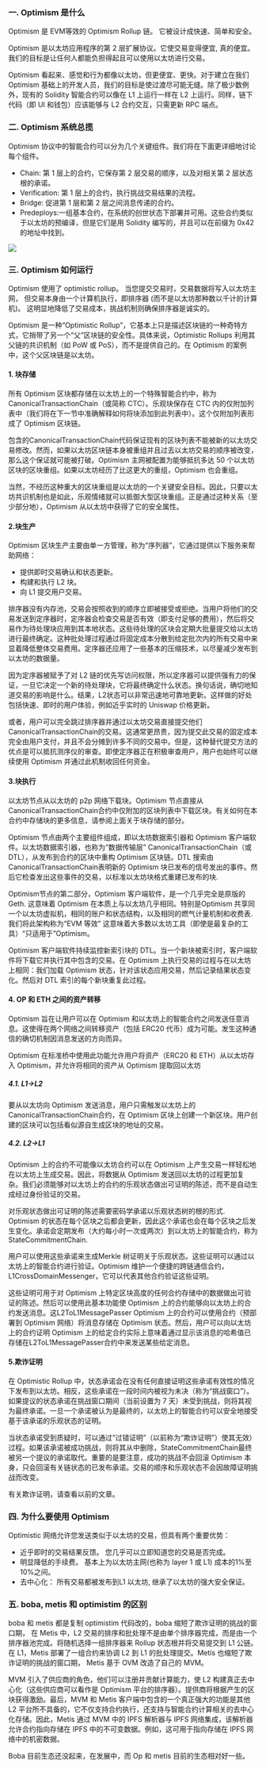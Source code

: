 ### 一. Optimism 是什么

Optimism 是 EVM等效的 Optimism Rollup 链。 它被设计成快速、简单和安全。

Optimism 是以太坊应用程序的第 2 层扩展协议。它使交易变得便宜, 真的便宜。我们的目标是让任何人都能负担得起且可以使用以太坊进行交易。

 Optimism 看起来、感觉和行为都像以太坊，但更便宜、更快。对于建立在我们 Optimism 基础上的开发人员，我们的目标是使过渡尽可能无缝。除了极少数例外，现有的 Solidity 智能合约可以像在 L1 上运行一样在 L2 上运行。同样，链下代码（即 UI 和钱包）应该能够与 L2 合约交互，只需更新 RPC 端点。
 
 
 ### 二. Optimism 系统总揽

Optimism 协议中的智能合约可以分为几个关键组件。我们将在下面更详细地讨论每个组件。

- Chain: 第 1 层上的合约，它保存第 2 层交易的顺序，以及对相关第 2 层状态根的承诺。
- Verification: 第 1 层上的合约，执行挑战交易结果的流程。
- Bridge: 促进第 1 层和第 2 层之间消息传递的合约。
- Predeploys:一组基本合约，在系统的创世状态下部署并可用。这些合约类似于以太坊的预编译，但是它们是用 Solidity 编写的，并且可以在前缀为 0x42 的地址中找到。

![](https://raw.githubusercontent.com/the-web3/layer2/79839bb1ee4b3ca0a345fca240678b111dd64efd/images/40.png)

### 三. Optimism 如何运行

Optimism 使用了 optimistic rollup。 当您提交交易时，交易数据将写入以太坊主网， 但交易本身由一个计算机执行，即排序器 (而不是以太坊那种数以千计的计算机)。 这明显地降低了交易成本，挑战机制则确保排序器是诚实的。

Optimism 是一种“Optimistic Rollup”，它基本上只是描述区块链的一种奇特方式，它捎带了另一个“父”区块链的安全性。具体来说，Optimistic Rollups 利用其父链的共识机制（如 PoW 或 PoS），而不是提供自己的。在 Optimism 的案例中，这个父区块链是以太坊。

<!-- ![](/media/editor/1231_20220531164020243458.png) -->

#### 1. 块存储

所有 Optimism 区块都存储在以太坊上的一个特殊智能合约中，称为CanonicalTransactionChain（或简称 CTC）。乐观块保存在 CTC 内的仅附加列表中（我们将在下一节中准确解释如何将块添加到此列表中）。这个仅附加列表形成了 Optimism 区块链。

包含的CanonicalTransactionChain代码保证现有的区块列表不能被新的以太坊交易修改。然而，如果以太坊区块链本身被重组并且过去以太坊交易的顺序被改变，那么这个保证就可能被打破。Optimism 主网被配置为能够抵抗多达 50 个以太坊区块的区块重组。如果以太坊经历了比这更大的重组，Optimism 也会重组。

当然，不经历这种重大的区块重组是以太坊的一个关键安全目标。因此，只要以太坊共识机制也是如此，乐观情绪就可以抵御大型区块重组。正是通过这种关系（至少部分地），Optimism 从以太坊中获得了它的安全属性。

#### 2.块生产

Optimism 区块生产主要由单一方管理，称为“序列器”，它通过提供以下服务来帮助网络：

- 提供即时交易确认和状态更新。
- 构建和执行 L2 块。
- 向 L1 提交用户交易。

排序器没有内存池，交易会按照收到的顺序立即被接受或拒绝。当用户将他们的交易发送到定序器时，定序器会检查交易是否有效（即支付足够的费用），然后将交易作为待处理块应用到其本地状态。这些待处理的区块会定期大批量提交给以太坊进行最终确定。这种批处理过程通过将固定成本分散到给定批次内的所有交易中来显着降低整体交易费用。定序器还应用了一些基本的压缩技术，以尽量减少发布到以太坊的数据量。

因为定序器被赋予了对 L2 链的优先写访问权限，所以定序器可以提供强有力的保证，一旦它决定一个新的待处理块，它将最终确定什么状态。换句话说，确切地知道交易的影响是什么。结果，L2状态可以非常迅速地可靠地更新。这样做的好处包括快速、即时的用户体验，例如近乎实时的 Uniswap 价格更新。

或者，用户可以完全跳过排序器并通过以太坊交易直接提交他们CanonicalTransactionChain的交易。这通常更昂贵，因为提交此交易的固定成本完全由用户支付，并且不会分摊到许多不同的交易中。但是，这种替代提交方法的优点是可以抵抗测序仪的审查。即使定序器正在积极审查用户，用户也始终可以继续使用 Optimism 并通过此机制收回任何资金。

#### 3.块执行

以太坊节点从以太坊的 p2p 网络下载块。Optimism 节点直接从CanonicalTransactionChain合约中仅附加的区块列表中下载区块。有关如何在本合约中存储块的更多信息，请参阅上面关于块存储的部分。

Optimism 节点由两个主要组件组成，即以太坊数据索引器和 Optimism 客户端软件。以太坊数据索引器，也称为“数据传输层” CanonicalTransactionChain（或 DTL），从发布到合约的区块中重构 Optimism 区块链。DTL 搜索由CanonicalTransactionChain表明新的 Optimism 块已发布的信号发出的事件。然后它检查发出这些事件的交易，以标准以太坊块格式重建已发布的块.

Optimism节点的第二部分，Optimism 客户端软件，是一个几乎完全是原版的Geth. 这意味着 Optimism 在本质上与以太坊几乎相同。特别是Optimism 共享同一个以太坊虚拟机，相同的账户和状态结构，以及相同的燃气计量机制和收费表. 我们将此架构称为“EVM 等效” 这意味着大多数以太坊工具（即使是最复杂的工具）“只适用于”Optimism。

Optimism 客户端软件持续监控新索引块的 DTL。当一个新块被索引时，客户端软件将下载它并执行其中包含的交易。在 Optimism 上执行交易的过程与在以太坊上相同：我们加载 Optimism 状态，针对该状态应用交易，然后记录结果状态变化。然后对 DTL 索引的每个新块重复此过程。

#### 4. OP 和 ETH 之间的资产转移

Optimism 旨在让用户可以在 Optimism 和以太坊上的智能合约之间发送任意消息。这使得在两个网络之间转移资产（包括 ERC20 代币）成为可能。发生这种通信的确切机制因消息发送的方向而异。

Optimism 在标准桥中使用此功能允许用户将资产（ERC20 和 ETH）从以太坊存入 Optimism，并允许将相同的资产从 Optimism 提取回以太坊

##### 4.1. L1->L2

要从以太坊向 Optimism 发送消息，用户只需触发以太坊上的CanonicalTransactionChain合约，在 Optimism 区块上创建一个新区块。用户创建的区块可以包括看似源自生成区块的地址的交易。

##### 4.2. L2->L1

Optimism 上的合约不可能像以太坊合约可以在 Optimism 上产生交易一样轻松地在以太坊上生成交易。因此，将数据从 Optimism 发送回以太坊的过程更加复杂。我们必须能够对以太坊上的合约的乐观状态做出可证明的陈述，而不是自动生成经过身份验证的交易。

对乐观状态做出可证明的陈述需要密码学承诺以乐观状态树的根的形式. Optimism 的状态在每个区块之后都会更新，因此这个承诺也会在每个区块之后发生变化。承诺会定期发布（大约每小时一次或两次）到以太坊上的智能合约，称为StateCommitmentChain.

用户可以使用这些承诺来生成Merkle 树证明关于乐观状态。这些证明可以通过以太坊上的智能合约进行验证。Optimism 维护一个便捷的跨链通信合约，L1CrossDomainMessenger，它可以代表其他合约验证这些证明。

这些证明可用于对 Optimism 上特定区块高度的任何合约存储中的数据做出可验证的陈述。然后可以使用此基本功能使 Optimism 上的合约能够向以太坊上的合约发送消息。这L2ToL1MessagePasser Optimism 上的合约可以使用合约（预部署到 Optimism 网络）将消息存储在 Optimism 状态。然后，用户可以向以太坊上的合约证明 Optimism 上的给定合约实际上意味着通过显示该消息的哈希值已存储在L2ToL1MessagePasser合约中来发送某些给定消息。

#### 5.欺诈证明

在 Optimistic Rollup 中，状态承诺会在没有任何直接证明这些承诺有效性的情况下发布到以太坊。相反，这些承诺在一段时间内被视为未决（称为“挑战窗口”）。如果提议的状态承诺在挑战窗口期间（当前设置为 7 天）未受到挑战，则将其视为最终承诺。一旦一个承诺被认为是最终的，以太坊上的智能合约可以安全地接受基于该承诺的乐观状态的证明。

当状态承诺受到质疑时，可以通过“过错证明”（以前称为“欺诈证明”）使其无效） 过程。如果该承诺被成功挑战，则将其从中删除，StateCommitmentChain最终被另一个提议的承诺取代。重要的是要注意，成功的挑战不会回滚 Optimism 本身，只会回滚有关链状态的已发布承诺。交易的顺序和乐观状态不会因故障证明挑战而改变。

有关欺诈证明，请查看以前的文章。

### 四. 为什么要使用 Optimism

Optimistic 网络允许您发送类似于以太坊的交易，但具有两个重要优势：

- 近乎即时的交易结果反馈。  您几乎可以立即知道您的交易是否完成。
- 明显降低的手续费。 基本上为以太坊主网(也称为 layer 1 或 L1) 成本的1%至10%之间。
- 去中心化： 所有交易都被发布到L1 以太坊, 继承了以太坊的强大安全保证。

### 五. boba, metis  和 optimistim 的区别

boba 和 metis 都是复制 optimistim 代码改的，boba 缩短了欺诈证明的挑战的窗口期，  在 Metis 中，L2 交易的排序和批处理不是由单个排序器完成，而是由一个排序器池完成。将随机选择一组排序器来 Rollup 状态根并将交易提交到 L1 公链。在 L1，Metis 部署了一组合约来协调 L2 到 L1 的批处理提交。Metis 也缩短了欺诈证明的挑战的窗口期， Metis 基于 OVM 改造了自己的 MVM。

MVM 引入了供应商的角色，他们可以注册并贡献计算能力，使 L2 构建真正去中心化（这些供应商可以看作是 Optimism 平台的排序器）。提供商将根据产生的区块获得激励。最后，MVM 和 Metis 客户端中包含的一个真正强大的功能是其他 L2 平台所不具备的，它不仅支持合约执行，还支持与智能合约计算相关的去中心化存储。因此，Metis 通过 MVM 中的 IPFS 解析器与 IPFS 网络集成，该解析器允许合约指向存储在 IPFS 中的不可变数据。例如，这可用于指向存储在 IPFS 网络中的机密数据。

Boba 目前生态还没起来，在发展中，而 Op 和 metis 目前的生态相对好一些。
